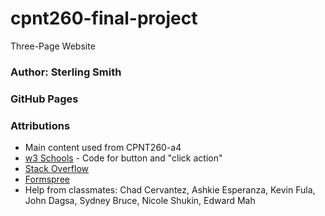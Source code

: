 # cpnt260-final-project
Three-Page Website

### Author: Sterling Smith

### GitHub Pages

### Attributions
- Main content used from CPNT260-a4
- [w3 Schools](https://www.w3schools.com/tags/tag_button.asp) - Code for button and "click action"
- [Stack Overflow](https://stackoverflow.com/questions/7291873/disable-color-change-of-anchor-tag-when-visited)
- [Formspree](https://formspree.io/forms/xzblkqla/integration)
- Help from classmates: Chad Cervantez, Ashkie Esperanza, Kevin Fula, John Dagsa, Sydney Bruce, Nicole Shukin, Edward Mah
